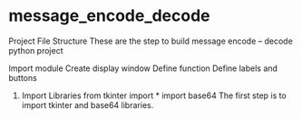 # message_encode_decode
Project File Structure
These are the step to build message encode – decode python project

Import module
Create display window
Define function
Define labels and buttons
1. Import Libraries
from tkinter import *
import base64
The first step is to import tkinter and base64 libraries.
